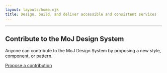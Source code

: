 ```yaml
---
layout: layouts/home.njk
title: Design, build, and deliver accessible and consistent services
---
```


---

## Contribute to the MoJ Design System

Anyone can contribute to the MoJ Design System by proposing a new style, component, or pattern.

[Propose a contribution](./community/contribute)
